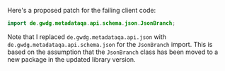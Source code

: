 Here's a proposed patch for the failing client code:

```java
import de.gwdg.metadataqa.api.schema.json.JsonBranch;
```

Note that I replaced `de.gwdg.metadataqa.api.json` with `de.gwdg.metadataqa.api.schema.json` for the `JsonBranch` import. This is based on the assumption that the `JsonBranch` class has been moved to a new package in the updated library version.